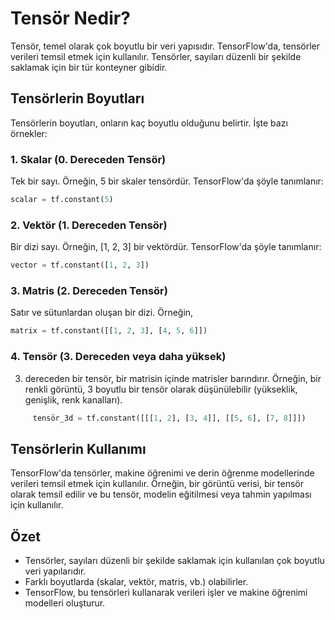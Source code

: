 # Tensör Nedir?
Tensör, temel olarak çok boyutlu bir veri yapısıdır. TensorFlow'da, tensörler verileri temsil etmek için kullanılır. Tensörler, sayıları düzenli bir şekilde saklamak için bir tür konteyner gibidir.

## Tensörlerin Boyutları
Tensörlerin boyutları, onların kaç boyutlu olduğunu belirtir. İşte bazı örnekler:

### 1. Skalar (0. Dereceden Tensör)
Tek bir sayı. Örneğin, 5 bir skaler tensördür. TensorFlow'da şöyle tanımlanır:

```python
scalar = tf.constant(5)
```

### 2. Vektör (1. Dereceden Tensör)
Bir dizi sayı. Örneğin, [1, 2, 3] bir vektördür. TensorFlow'da şöyle tanımlanır:

```python
vector = tf.constant([1, 2, 3])
```

### 3. Matris (2. Dereceden Tensör)
Satır ve sütunlardan oluşan bir dizi. Örneğin, 

```python
matrix = tf.constant([[1, 2, 3], [4, 5, 6]])
```

### 4. Tensör (3. Dereceden veya daha yüksek)
3. dereceden bir tensör, bir matrisin içinde matrisler barındırır. Örneğin, bir renkli görüntü, 3 boyutlu bir tensör olarak düşünülebilir (yükseklik, genişlik, renk kanalları).

```python
     tensör_3d = tf.constant([[[1, 2], [3, 4]], [[5, 6], [7, 8]]])
```


## Tensörlerin Kullanımı
TensorFlow'da tensörler, makine öğrenimi ve derin öğrenme modellerinde verileri temsil etmek için kullanılır. Örneğin, bir görüntü verisi, bir tensör olarak temsil edilir ve bu tensör, modelin eğitilmesi veya tahmin yapılması için kullanılır.

## Özet

- Tensörler, sayıları düzenli bir şekilde saklamak için kullanılan çok boyutlu veri yapılarıdır.
- Farklı boyutlarda (skalar, vektör, matris, vb.) olabilirler.
- TensorFlow, bu tensörleri kullanarak verileri işler ve makine öğrenimi modelleri oluşturur.